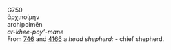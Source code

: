 G750  
ἀρχιποίμην  
archipoimēn  
*ar-khee-poy‘-mane*  
From [746](g0746) and [4166](g4166) a *head* *shepherd:* - chief
shepherd.  
